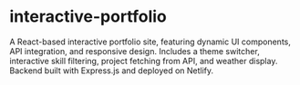 # interactive-portfolio
A React-based interactive portfolio site, featuring dynamic UI components, API integration, and responsive design. Includes a theme switcher, interactive skill filtering, project fetching from API, and weather display. Backend built with Express.js and deployed on Netlify.
